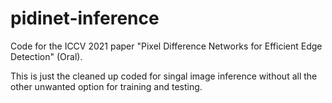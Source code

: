 # pidinet-inference
Code for the ICCV 2021 paper "Pixel Difference Networks for Efficient Edge Detection" (Oral).

This is just the cleaned up coded for singal image inference without all the other unwanted option for training and testing. 
